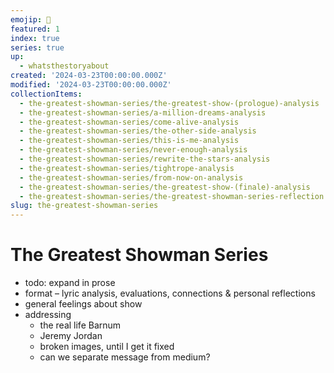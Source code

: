 ```yaml
---
emojip: 🎪
featured: 1
index: true
series: true
up:
  - whatsthestoryabout
created: '2024-03-23T00:00:00.000Z'
modified: '2024-03-23T00:00:00.000Z'
collectionItems:
  - the-greatest-showman-series/the-greatest-show-(prologue)-analysis
  - the-greatest-showman-series/a-million-dreams-analysis
  - the-greatest-showman-series/come-alive-analysis
  - the-greatest-showman-series/the-other-side-analysis
  - the-greatest-showman-series/this-is-me-analysis
  - the-greatest-showman-series/never-enough-analysis
  - the-greatest-showman-series/rewrite-the-stars-analysis
  - the-greatest-showman-series/tightrope-analysis
  - the-greatest-showman-series/from-now-on-analysis
  - the-greatest-showman-series/the-greatest-show-(finale)-analysis
  - the-greatest-showman-series/the-greatest-showman-series-reflection
slug: the-greatest-showman-series
---
```

# The Greatest Showman Series

- todo: expand in prose
- format – lyric analysis, evaluations, connections & personal reflections
- general feelings about show
- addressing
	- the real life Barnum
	- Jeremy Jordan
	- broken images, until I get it fixed
	- can we separate message from medium?
